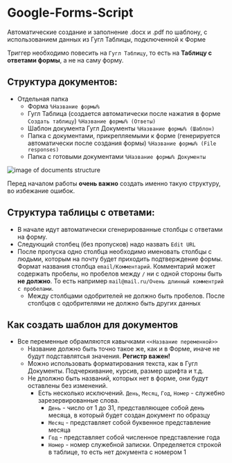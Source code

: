 # Google-Forms-Script
Автоматические создание и заполнение .docx и .pdf по шаблону, с использованием данных из Гугл Таблицы, подключенной к Форме

Триггер необходимо повесить на `Гугл Таблицу`, то есть на **Таблицу с ответами формы**, а не на саму форму.

## Структура документов:
- Отдельная папка
  - Форма `%Название формы%`
  - Гугл Таблица (создается автоматически после нажатия в форме `Создать таблицу`) `%Название формы% (Ответы)`
  - Шаблон документа Гугл Документы `%Название формы% (Шаблон)`
  - Папка с документами, прикрепляемыми к форме (генерируется автоматически после создания формы) `%Название формы% (File responses)`
  - Папка с готовыми документами `%Название формы% Документы`

![image of documents structure](https://user-images.githubusercontent.com/68852325/128478721-ab8416f3-0035-45d8-811a-cd2edd3a85b5.png)

Перед началом работы **очень важно** создать именно такую структуру, во избежание ошибок.

## Структура таблицы с ответами:
* В начале идут автоматически сгенерированные столбцы с ответами на форму.
* Следующий столбец (без пропусков) надо назвать `Edit URL`
* После пропуска одно столбца необходимо именовать столбцы с людьми, которым на почту будет приходить подтверждение формы. Формат названия столбца `email/Комментарий`. Комментарий может содержать пробелы, но пробелов между `/` ни с одной стороны быть **не должно**. То есть например `mail@mail.ru/Очень длинный комментрий с пробелами`.
  * Между столбцами одобрителей не должно быть пробелов. После столбцов с одобрителями не должно быть других данных

## Как создать шаблон для документов
* Все переменные обрамляются кавычками `<<Название переменной>>`
  * Название должно быть точно такое же, как и в Форме, иначе не будут подставлятсья значения. **Регистр важен!**
  * Можно использовать форматирования текста, как в Гугл Документы. Подчеркивание, курсив, размер шрифта и т.д.
  * Не длолжно быть названий, которых нет в форме, они будут оставлены без изменений.
    * Есть несколько исключений. `День`, `Месяц`, `Год`, `Номер` - служебно зарезервированные слова. 
      * `День` - число от 1 до 31, представляющее собой день месяца, в который будет создан документ по образцу
      * `Месяц` - представляет собой буквенное представление месяца
      * `Год` - представляет собой численное представление года
      * `Номер` - номер служебной записки. Определяется строкой в таблице, то есть нет документа с номером 1
